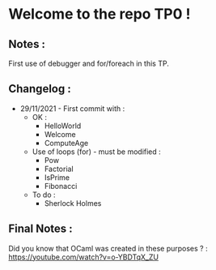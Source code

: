 # Welcome to the repo TP0 !

## Notes :
First use of debugger and for/foreach in this TP.

## Changelog :
- 29/11/2021 - First commit with :
	- OK :
		- HelloWorld
		- Welcome
		- ComputeAge
	- Use of loops (for) - must be modified :
		- Pow
		- Factorial
		- IsPrime
		- Fibonacci
	- To do :
		- Sherlock Holmes

## Final Notes :

Did you know that OCaml was created in these purposes ? : https://youtube.com/watch?v=o-YBDTqX_ZU

